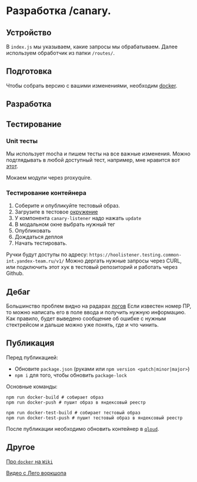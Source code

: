 # Разработка /canary.

## Устройство

В `index.js` мы указываем, какие запросы мы обрабатываем.
Далее используем обработчик из папки `/routes/`.

## Подготовка
Чтобы собрать версию с вашими изменениями, необходим [docker](https://store.docker.com/editions/community/docker-ce-desktop-mac).

## Разработка

## Тестирование
### Unit тесты

Мы использует mocha и пишем тесты на все важные изменения.
Можно подглядывать в любой доступный тест, например, мне нравится вот [этот](./lib/create-release-task.test.js).

Мокаем модули через proxyquire.

### Тестирование контейнера

1. Соберите и опубликуйте тестовый образ.
1. Загрузите в тестовое [окружение](https://qloud.yandex-team.ru/projects/lego/hoolistener/testing)
1. У компонента `canary-listener` надо нажать `update`
1. В модальном окне выбрать нужный тег
1. Опубликовать
1. Дождаться деплоя
1. Начать тестировать.

Ручки будут доступы по адресу: `https://hoolistener.testing.common-int.yandex-team.ru/v1/`
Можно дергать нужные запросы через CURL, или подключить этот хук в тестовый репозиторий и работать через Github.

## Дебаг

Большинство проблем видно на радарах [логов](https://qloud.yandex-team.ru/projects/lego/hoolistener/production?tab=logs-beta&tz=-180)
Если известен номер ПР, то можно написать его в поле ввода и получить нужную информацию.
Как правило, будет выведено сообщение об ошибке с нужным стектрейсом и дальше можно уже понять, где и что чинить.

## Публикация
Перед публикацией:
- Обновите `package.json` (руками или `npm version <patch|minor|major>`)
- `npm i` для того, чтобы обновить `package-lock`

Основные команды:

```
npm run docker-build # собирает образ
npm run docker-push # пушит образ в яндексовый реестр

npm run docker-test-build # собирает тестовый образ
npm run docker-test-push # пушит тестовый образ в яндексовый реестр
```

После публикации необходимо обновить контейнер в [`qloud`](https://qloud.yandex-team.ru/projects/lego/hoolistener).


## Другое
[Про `docker` на `Wiki`](https://wiki.yandex-team.ru/qloud/docker-registry/)

[Видео с Лего воркшопа](https://s82myt.storage.yandex.net/rvideo-nda/U2FsdGVkX18lslgPVREJLifr46eRwVtfC8vpuOem3-pmZnJSLdYmYOXZtA-0ll7t2xRkEJLChAtgjYA2uEFcvQtHnBTOgVFvyhRKQcacTwE?ts=000597567daad357&sign=b81baa4b4276d994c4acdbd3b99089edf3df246c7613ff20ea29176a402c36bd)